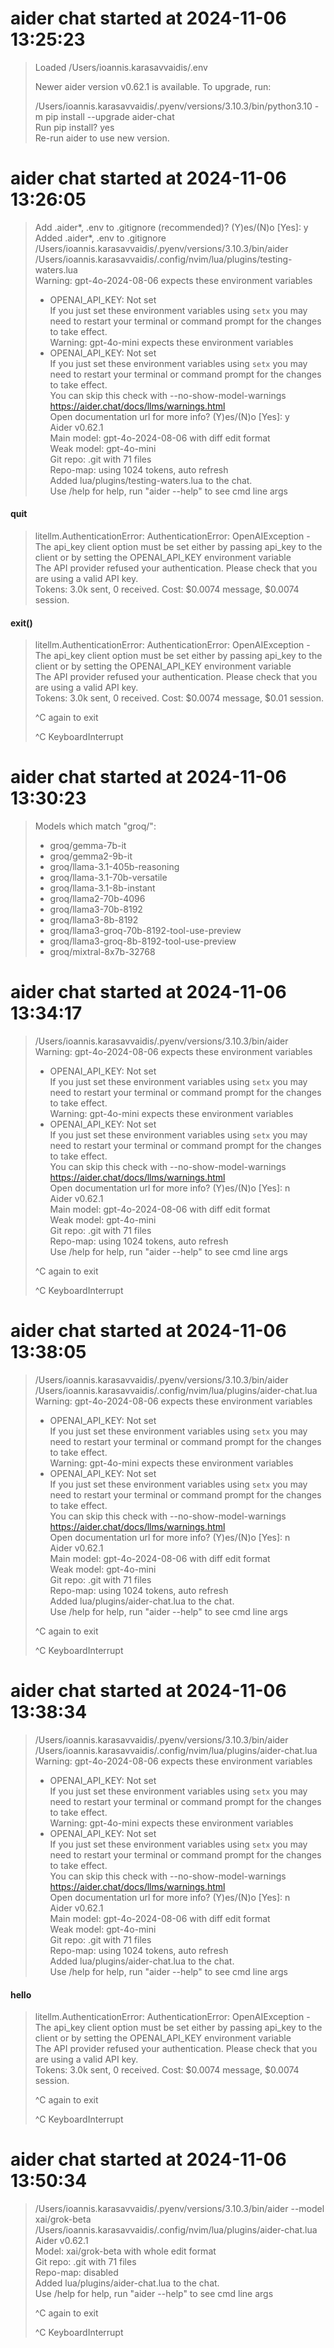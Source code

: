 
# aider chat started at 2024-11-06 13:25:23

> Loaded /Users/ioannis.karasavvaidis/.env  
>  
> Newer aider version v0.62.1 is available. To upgrade, run:  
>  
> /Users/ioannis.karasavvaidis/.pyenv/versions/3.10.3/bin/python3.10 -m pip install --upgrade aider-chat  
> Run pip install? yes  
> Re-run aider to use new version.  

# aider chat started at 2024-11-06 13:26:05

> Add .aider*, .env to .gitignore (recommended)? (Y)es/(N)o [Yes]: y  
> Added .aider*, .env to .gitignore  
> /Users/ioannis.karasavvaidis/.pyenv/versions/3.10.3/bin/aider /Users/ioannis.karasavvaidis/.config/nvim/lua/plugins/testing-waters.lua  
> Warning: gpt-4o-2024-08-06 expects these environment variables  
> - OPENAI_API_KEY: Not set  
> If you just set these environment variables using `setx` you may need to restart your terminal or command prompt for the changes to take effect.  
> Warning: gpt-4o-mini expects these environment variables  
> - OPENAI_API_KEY: Not set  
> If you just set these environment variables using `setx` you may need to restart your terminal or command prompt for the changes to take effect.  
> You can skip this check with --no-show-model-warnings  
> https://aider.chat/docs/llms/warnings.html  
> Open documentation url for more info? (Y)es/(N)o [Yes]: y  
> Aider v0.62.1  
> Main model: gpt-4o-2024-08-06 with diff edit format  
> Weak model: gpt-4o-mini  
> Git repo: .git with 71 files  
> Repo-map: using 1024 tokens, auto refresh  
> Added lua/plugins/testing-waters.lua to the chat.  
> Use /help <question> for help, run "aider --help" to see cmd line args  

#### quit  
> litellm.AuthenticationError: AuthenticationError: OpenAIException - The api_key client option must be set either by passing api_key to the client or by setting the OPENAI_API_KEY environment variable  
> The API provider refused your authentication. Please check that you are using a valid API key.  
> Tokens: 3.0k sent, 0 received. Cost: $0.0074 message, $0.0074 session.  

#### exit()  
> litellm.AuthenticationError: AuthenticationError: OpenAIException - The api_key client option must be set either by passing api_key to the client or by setting the OPENAI_API_KEY environment variable  
> The API provider refused your authentication. Please check that you are using a valid API key.  
> Tokens: 3.0k sent, 0 received. Cost: $0.0074 message, $0.01 session.  
>  
>  
> ^C again to exit  
>  
>  
> ^C KeyboardInterrupt  

# aider chat started at 2024-11-06 13:30:23

> Models which match "groq/":  
> - groq/gemma-7b-it  
> - groq/gemma2-9b-it  
> - groq/llama-3.1-405b-reasoning  
> - groq/llama-3.1-70b-versatile  
> - groq/llama-3.1-8b-instant  
> - groq/llama2-70b-4096  
> - groq/llama3-70b-8192  
> - groq/llama3-8b-8192  
> - groq/llama3-groq-70b-8192-tool-use-preview  
> - groq/llama3-groq-8b-8192-tool-use-preview  
> - groq/mixtral-8x7b-32768  

# aider chat started at 2024-11-06 13:34:17

> /Users/ioannis.karasavvaidis/.pyenv/versions/3.10.3/bin/aider  
> Warning: gpt-4o-2024-08-06 expects these environment variables  
> - OPENAI_API_KEY: Not set  
> If you just set these environment variables using `setx` you may need to restart your terminal or command prompt for the changes to take effect.  
> Warning: gpt-4o-mini expects these environment variables  
> - OPENAI_API_KEY: Not set  
> If you just set these environment variables using `setx` you may need to restart your terminal or command prompt for the changes to take effect.  
> You can skip this check with --no-show-model-warnings  
> https://aider.chat/docs/llms/warnings.html  
> Open documentation url for more info? (Y)es/(N)o [Yes]: n  
> Aider v0.62.1  
> Main model: gpt-4o-2024-08-06 with diff edit format  
> Weak model: gpt-4o-mini  
> Git repo: .git with 71 files  
> Repo-map: using 1024 tokens, auto refresh  
> Use /help <question> for help, run "aider --help" to see cmd line args  
>  
>  
> ^C again to exit  
>  
>  
> ^C KeyboardInterrupt  

# aider chat started at 2024-11-06 13:38:05

> /Users/ioannis.karasavvaidis/.pyenv/versions/3.10.3/bin/aider /Users/ioannis.karasavvaidis/.config/nvim/lua/plugins/aider-chat.lua  
> Warning: gpt-4o-2024-08-06 expects these environment variables  
> - OPENAI_API_KEY: Not set  
> If you just set these environment variables using `setx` you may need to restart your terminal or command prompt for the changes to take effect.  
> Warning: gpt-4o-mini expects these environment variables  
> - OPENAI_API_KEY: Not set  
> If you just set these environment variables using `setx` you may need to restart your terminal or command prompt for the changes to take effect.  
> You can skip this check with --no-show-model-warnings  
> https://aider.chat/docs/llms/warnings.html  
> Open documentation url for more info? (Y)es/(N)o [Yes]: n  
> Aider v0.62.1  
> Main model: gpt-4o-2024-08-06 with diff edit format  
> Weak model: gpt-4o-mini  
> Git repo: .git with 71 files  
> Repo-map: using 1024 tokens, auto refresh  
> Added lua/plugins/aider-chat.lua to the chat.  
> Use /help <question> for help, run "aider --help" to see cmd line args  
>  
>  
> ^C again to exit  
>  
>  
> ^C KeyboardInterrupt  

# aider chat started at 2024-11-06 13:38:34

> /Users/ioannis.karasavvaidis/.pyenv/versions/3.10.3/bin/aider /Users/ioannis.karasavvaidis/.config/nvim/lua/plugins/aider-chat.lua  
> Warning: gpt-4o-2024-08-06 expects these environment variables  
> - OPENAI_API_KEY: Not set  
> If you just set these environment variables using `setx` you may need to restart your terminal or command prompt for the changes to take effect.  
> Warning: gpt-4o-mini expects these environment variables  
> - OPENAI_API_KEY: Not set  
> If you just set these environment variables using `setx` you may need to restart your terminal or command prompt for the changes to take effect.  
> You can skip this check with --no-show-model-warnings  
> https://aider.chat/docs/llms/warnings.html  
> Open documentation url for more info? (Y)es/(N)o [Yes]: n  
> Aider v0.62.1  
> Main model: gpt-4o-2024-08-06 with diff edit format  
> Weak model: gpt-4o-mini  
> Git repo: .git with 71 files  
> Repo-map: using 1024 tokens, auto refresh  
> Added lua/plugins/aider-chat.lua to the chat.  
> Use /help <question> for help, run "aider --help" to see cmd line args  

#### hello  
> litellm.AuthenticationError: AuthenticationError: OpenAIException - The api_key client option must be set either by passing api_key to the client or by setting the OPENAI_API_KEY environment variable  
> The API provider refused your authentication. Please check that you are using a valid API key.  
> Tokens: 3.0k sent, 0 received. Cost: $0.0074 message, $0.0074 session.  
>  
>  
> ^C again to exit  
>  
>  
> ^C KeyboardInterrupt  

# aider chat started at 2024-11-06 13:50:34

> /Users/ioannis.karasavvaidis/.pyenv/versions/3.10.3/bin/aider --model xai/grok-beta /Users/ioannis.karasavvaidis/.config/nvim/lua/plugins/aider-chat.lua  
> Aider v0.62.1  
> Model: xai/grok-beta with whole edit format  
> Git repo: .git with 71 files  
> Repo-map: disabled  
> Added lua/plugins/aider-chat.lua to the chat.  
> Use /help <question> for help, run "aider --help" to see cmd line args  
>  
>  
> ^C again to exit  
>  
>  
> ^C KeyboardInterrupt  
